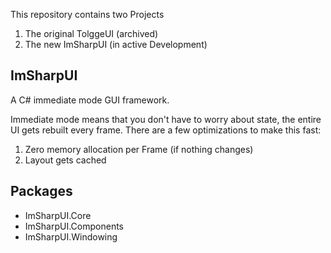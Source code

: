 This repository contains two Projects
1. The original TolggeUI (archived)
2. The new ImSharpUI (in active Development)

## ImSharpUI
A C# immediate mode GUI framework.

Immediate mode means that you don't have to worry about state, the entire UI gets rebuilt every frame.
There are a few optimizations to make this fast:
1. Zero memory allocation per Frame (if nothing changes)
2. Layout gets cached

## Packages
- ImSharpUI.Core
- ImSharpUI.Components
- ImSharpUI.Windowing
